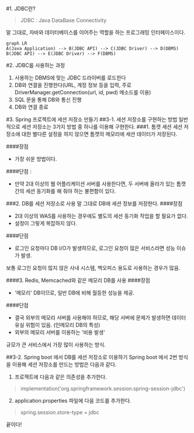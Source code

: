 #1. JDBC란?
>JDBC : Java DataBase Connectivity   

말 그대로, 자바와 데이터베이스를 이어주는 역할을 하는 프로그래밍 인터페이스이다.

```mermaid
graph LR
A(Java Application) --> B(JDBC API) --> C(JDBC Driver) --> D(DBMS)
B(JDBC API) --> E(JDBC Driver) --> F(DBMS)
```

#2. JDBC를 사용하는 과정
1. 사용하는 DBMS에 맞는 JDBC 드라이버를 로드한다
2. DB와 연결을 진행한다(URL, 계정 정보 등을 입력, 주로 DriverManager.getConnection(url, id, pwd) 메소드를 이용)
3. SQL 문을 통해 DB와 통신 진행
4. DB와 연결 종료


#3. Spring 프로젝트에 세션 저장소 만들기
##3-1. 세션 저장소를 구현하는 방법
일반적으로 세션 저장소는 3가지 방법 중 하나를 이용해 구현한다.
###1. 톰캣 세션
세션 저장소에 대한 별다른 설정을 하지 않으면 톰캣의 메모리에 세션 데이터가 저장된다.   

####장점 
- 가장 쉬운 방법이다.   


####단점 :
- 만약 2대 이상의 웹 어플리케이션 서버를 사용한다면, 두 서버에 올라가 
있는 톰캣 간의 세션 동기화를 해 줘야 하는 불편함이 있다.


###2. DB를 세션 저장소로 사용
말 그대로 DB에 세션 정보를 저장한다.
####장점 
- 2대 이상의 WAS를 사용하는 경우에도 별도의 세션 동기화 작업을 할 필요가 없다.
- 설정이 그렇게 복잡하지 않다.


####단점 
- 로그인 요청마다 DB I/O가 발생하므로, 로그인 요청이 많은 서비스라면 성능 이슈가 발생.


보통 로그인 요청이 많지 않은 사내 시스템, 백오피스 용도로 사용하는 경우가 많음.

####3. Redis, Memcached와 같은 메모리 DB를 사용
####장점
- '메모리' DB이므로, 일반 DB에 비해 월등한 성능을 제공.


####단점
- 결국 외부의 메모리 서버를 사용해야 하므로, 해당 서버에 문제가 발생하면 데이터 유실 위험이 있음. (인메모리 DB의 특성)
- 외부의 메모리 서버를 이용하는 '비용 발생'

규모가 큰 서비스에서 가장 많이 사용하는 방식.   

##3-2. Spring boot 에서 DB를 세션 저장소로 이용하기
Spring boot 에서 2번 방식을 이용해 세션 저장소를 만드는 방법은 다음과 같다.
1. 프로젝트에 다음과 같은 의존성을 추가한다.
>implementation('org.springframework.session:spring-session-jdbc')
2. application.properties 파일에 다음 코드를 추가한다.
>spring.session.store-type = jdbc

끝이다!